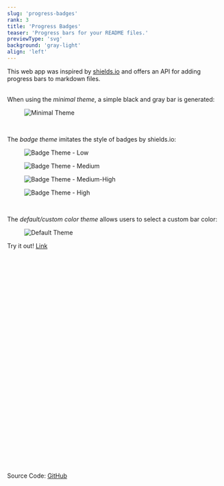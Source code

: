```yaml
---
slug: 'progress-badges'
rank: 3
title: 'Progress Badges'
teaser: 'Progress bars for your README files.'
previewType: 'svg'
background: 'gray-light'
align: 'left'
---
```


This web app was inspired by <a class="link" href="https://shields.io/">shields.io</a> and offers an API 
for adding progress bars to markdown files.
<br><br>

When using the *minimal theme*, a simple black and gray bar is generated:

<figure class="stretch">
<img src="portfolio/progress-badges/minimal.svg" alt="Minimal Theme"/>
</figure>

<br>


The *badge theme* imitates the style of badges by shields.io:

<section class="figrow">
<figure>
<img src="portfolio/progress-badges/badge_low.svg" alt="Badge Theme - Low"/>
</figure>

<figure>
<img src="portfolio/progress-badges/badge_medium.svg" alt="Badge Theme - Medium"/>
</figure>

<figure>
<img src="portfolio/progress-badges/badge_medium_high.svg" alt="Badge Theme - Medium-High"/>
</figure>

<figure>
<img src="portfolio/progress-badges/badge_high.svg" alt="Badge Theme - High"/>
</figure>
</section>

<br>

The *default/custom color theme* allows users to select a custom bar color:

<figure class="stretch">
<img src="portfolio/progress-badges/default.svg" alt="Default Theme"/>
</figure>

<span class="meta">Try it out!</span>
<a href="https://progressbadges.herokuapp.com/" class="link">Link
<svg viewBox="0 0 24 24" class="icon icon-inline"><use xlink:href="icons/sprite.svg#link"/></svg></a>

<span class="meta">Source Code:</span>
<a href="https://github.com/LenaSchnedlitz/progress" class="link">GitHub
<svg viewBox="0 0 24 24" class="icon icon-inline"><use xlink:href="icons/sprite.svg#link"/></svg></a>

